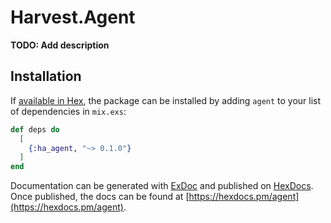 # Harvest.Agent

**TODO: Add description**

## Installation

If [available in Hex](https://hex.pm/docs/publish), the package can be installed
by adding `agent` to your list of dependencies in `mix.exs`:

```elixir
def deps do
  [
    {:ha_agent, "~> 0.1.0"}
  ]
end
```

Documentation can be generated with [ExDoc](https://github.com/elixir-lang/ex_doc)
and published on [HexDocs](https://hexdocs.pm). Once published, the docs can
be found at [https://hexdocs.pm/agent](https://hexdocs.pm/agent).


